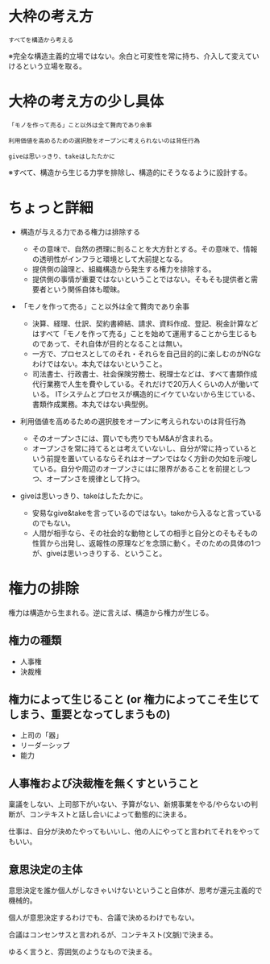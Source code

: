 # 大枠の考え方

```
すべてを構造から考える
```

※完全な構造主義的立場ではない。余白と可変性を常に持ち、介入して変えていけるという立場を取る。


# 大枠の考え方の少し具体

```
「モノを作って売る」こと以外は全て贅肉であり余事
```

```
利用価値を高めるための選択肢をオープンに考えられないのは背任行為
```

```
giveは思いっきり、takeはしたたかに
```

※すべて、構造から生じる力学を排除し、構造的にそうなるように設計する。


# ちょっと詳細

- 構造が与える力である権力は排除する
  - その意味で、自然の摂理に則ることを大方針とする。その意味で、情報の透明性がインフラと環境として大前提となる。
  - 提供側の論理と、組織構造から発生する権力を排除する。
  - 提供側の事情が重要ではないということではない。そもそも提供者と需要者という関係自体も曖昧。

- 「モノを作って売る」こと以外は全て贅肉であり余事
  - 決算、経理、仕訳、契約書締結、請求、資料作成、登記、税金計算などはすべて「モノを作って売る」ことを始めて運用することから生じるものであって、それ自体が目的となることは無い。
  - 一方で、プロセスとしてのそれ・それらを自己目的的に楽しむのがNGなわけではない。本丸ではないということ。
  - 司法書士、行政書士、社会保険労務士、税理士などは、すべて書類作成代行業務で人生を費やしている。それだけで20万人くらいの人が働いている。 ITシステムとプロセスが構造的にイケていないから生じている、書類作成業務。本丸ではない典型例。

- 利用価値を高めるための選択肢をオープンに考えられないのは背任行為
  - そのオープンさには、買いでも売りでもM&Aが含まれる。
  - オープンさを常に持てるとは考えていないし、自分が常に持っているという前提を置いているならそれはオープンではなく方針の欠如を示唆している。自分や周辺のオープンさにはに限界があることを前提としつつ、オープンさを規律として持つ。

- giveは思いっきり、takeはしたたかに。
  - 安易なgive&takeを言っているのではない。takeから入るなと言っているのでもない。
  - 人間が相手なら、その社会的な動物としての相手と自分とのそもそもの性質から出発し、返報性の原理などを念頭に動く。そのための具体の1つが、giveは思いっきりする、ということ。


# 権力の排除

権力は構造から生まれる。逆に言えば、構造から権力が生じる。

## 権力の種類

- 人事権
- 決裁権

## 権力によって生じること (or 権力によってこそ生じてしまう、重要となってしまうもの)

- 上司の「器」
- リーダーシップ
- 能力

## 人事権および決裁権を無くすということ

稟議をしない、上司部下がいない、予算がない、新規事業をやる/やらないの判断が、コンテキストと話し合いによって動態的に決まる。

仕事は、自分が決めたやってもいいし、他の人にやってと言われてそれをやってもいい。

## 意思決定の主体

意思決定を誰か個人がしなきゃいけないということ自体が、思考が還元主義的で機械的。

個人が意思決定するわけでも、合議で決めるわけでもない。

合議はコンセンサスと言われるが、コンテキスト(文脈)で決まる。

ゆるく言うと、雰囲気のようなもので決まる。
